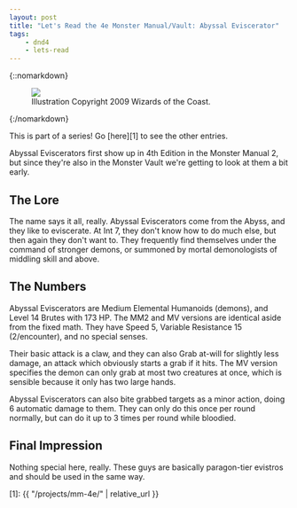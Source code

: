 ```yaml
---
layout: post
title: "Let's Read the 4e Monster Manual/Vault: Abyssal Eviscerator"
tags:
    - dnd4
    - lets-read
---
```


{::nomarkdown}
<figure class=left>
  <img src="{{ "/assets/wir-mm-4e-abyssal-eviscerator.png" | absolute_url }}"/>
  <figcaption>Illustration Copyright 2009 Wizards of the Coast.</figcaption>
</figure>
{:/nomarkdown}

This is part of a series! Go [here][1] to see the other entries.

Abyssal Eviscerators first show up in 4th Edition in the Monster Manual 2, but
since they're also in the Monster Vault we're getting to look at them a bit
early.

## The Lore

The name says it all, really. Abyssal Eviscerators come from the Abyss, and they
like to eviscerate. At Int 7, they don't know how to do much else, but then
again they don't want to. They frequently find themselves under the command of
stronger demons, or summoned by mortal demonologists of middling skill and
above.

## The Numbers

Abyssal Eviscerators are Medium Elemental Humanoids (demons), and Level 14
Brutes with 173 HP. The MM2 and MV versions are identical aside from the fixed
math. They have Speed 5, Variable Resistance 15 (2/encounter), and no special
senses.

Their basic attack is a claw, and they can also Grab at-will for slightly less
damage, an attack which obviously starts a grab if it hits. The MV version
specifies the demon can only grab at most two creatures at once, which is
sensible because it only has two large hands.

Abyssal Eviscerators can also bite grabbed targets as a minor action, doing 6
automatic damage to them. They can only do this once per round normally, but can
do it up to 3 times per round while bloodied.

## Final Impression

Nothing special here, really. These guys are basically paragon-tier evistros and
should be used in the same way.

[1]: {{ "/projects/mm-4e/" | relative_url }}
